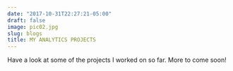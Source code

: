 ```yaml
---
date: "2017-10-31T22:27:21-05:00"
draft: false
image: pic02.jpg
slug: blogs
title: MY ANALYTICS PROJECTS
---
```


Have a look at some of the projects I worked on so far.
More to come soon!